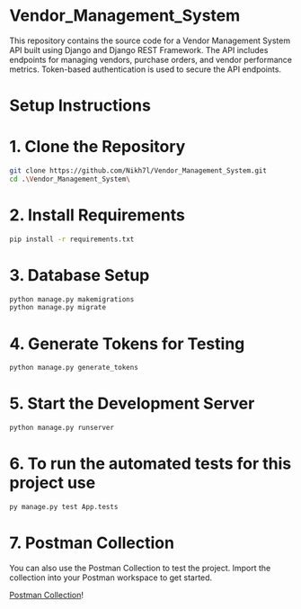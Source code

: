 # Vendor_Management_System

This repository contains the source code for a Vendor Management System API built using Django and Django REST Framework. The API includes endpoints for managing vendors, purchase orders, and vendor performance metrics. Token-based authentication is used to secure the API endpoints.

# Setup Instructions

# 1. Clone the Repository
```bash
git clone https://github.com/Nikh7l/Vendor_Management_System.git
cd .\Vendor_Management_System\
```

# 2. Install Requirements

```bash
pip install -r requirements.txt
```

# 3. Database Setup

```bash
python manage.py makemigrations
python manage.py migrate
```

# 4. Generate Tokens for Testing

```bash
python manage.py generate_tokens
```

# 5. Start the Development Server

```bash
python manage.py runserver
```
# 6. To run the automated tests for this project use 

```bash
py manage.py test App.tests
```
# 7. Postman Collection

You can also use the Postman Collection to test the project. Import the collection into your Postman workspace to get started.

[Postman Collection](https://www.postman.com/n7khil/workspace/fatmug/collection/30187028-bff1cfab-5050-418a-9053-c9129e1da558?action=share&creator=30187028)!
